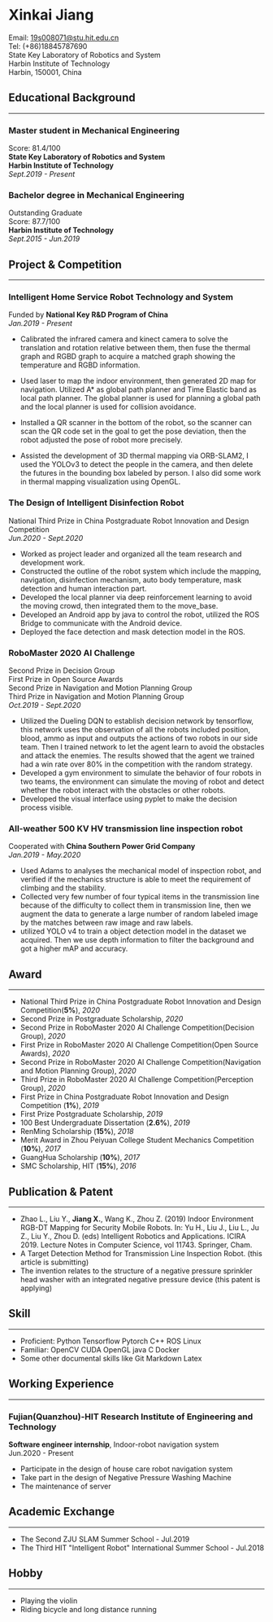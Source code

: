 # Xinkai Jiang

Email: 19s008071@stu.hit.edu.cn  
Tel: (+86)18845787690  
State Key Laboratory of Robotics and System  
Harbin Institute of Technology  
Harbin, 150001, China

## Educational Background

---

### Master student in Mechanical Engineering

Score: 81.4/100  
**State Key Laboratory of Robotics and System**  
**Harbin Institute of Technology**  
*Sept.2019 - Present*  

### Bachelor degree in Mechanical Engineering

Outstanding Graduate  
Score: 87.7/100  
**Harbin Institute of Technology**  
*Sept.2015 - Jun.2019*  

## Project & Competition

---

### **Intelligent Home Service Robot Technology and System**

Funded by **National Key R&D Program of China**  
*Jan.2019 - Present*

* Calibrated the infrared camera and kinect camera
to solve the translation and rotation relative between them,
then fuse the thermal graph and RGBD graph to acquire a
matched graph showing the temperature and RGBD information.

* Used laser to map the indoor environment, then generated
2D map for navigation. Utilized A* as global path planner and
Time Elastic band as local path planner. The global planner
is used for planning a global path and the local planner is
used for collision avoidance.

* Installed a QR scanner in the bottom of the robot,
so the scanner can scan the QR code set in the goal to get the pose deviation,
then the robot adjusted the pose of robot more precisely.

* Assisted the development of 3D thermal mapping via ORB-SLAM2,
I used the YOLOv3 to detect the people in the camera, and then delete
the futures in the bounding box labeled by person. I also did some work
in thermal mapping visualization using OpenGL.

### **The Design of Intelligent Disinfection Robot**

National Third Prize in China Postgraduate Robot Innovation and Design Competition  
*Jun.2020 - Sept.2020*  

* Worked as project leader and organized all the team research and development work.
* Constructed the outline of the robot system which include
the mapping, navigation, disinfection mechanism,
auto body temperature, mask detection and human interaction part.
* Developed the local planner via deep reinforcement learning
to avoid the moving crowd, then integrated them to the move_base.
* Developed an Android app by java to control the robot,
utilized the ROS Bridge to communicate with the Android device.
* Deployed the face detection and mask detection model in the ROS.

### **RoboMaster 2020 AI Challenge**

Second Prize in Decision Group  
First Prize in Open Source Awards  
Second Prize in Navigation and Motion Planning Group  
Third Prize in Navigation and Motion Planning Group  
*Oct.2019 - Sept.2020*

* Utilized the Dueling DQN to establish decision network by tensorflow,
this network uses the observation of all the robots included
position, blood, ammo as input and
outputs the actions of two robots in our side team.
Then I trained network to let the agent learn to avoid the
obstacles and attack the enemies. The results showed that
the agent we trained had a win rate over 80\% in the competition
with the random strategy.
* Developed a gym environment to simulate the behavior of
four robots in two teams, the environment can simulate the
moving of robot and detect whether the robot interact with
the obstacles or other robots.
* Developed the visual interface using pyplet to make the
decision process visible.

### **All-weather 500 KV HV transmission line inspection robot**

Cooperated with **China Southern Power Grid Company**  
*Jan.2019 - May.2020*

* Used Adams to analyses the mechanical model of inspection robot,
and verified if the mechanics structure is able to meet the requirement
of climbing and the stability.
* Collected very few number of four typical items 
in the transmission line because of the difficulty to collect them
in transmission line, then we augment the data to generate a large
number of random labeled image by the matches between raw image and raw labels.
* utilized YOLO v4 to train a object detection model in the dataset we acquired.
Then we use depth information to filter the background and got a higher mAP and accuracy.

## Award

---

* National Third Prize in China Postgraduate Robot Innovation and Design Competition(**5%**), *2020*
* Second Prize in Postgraduate Scholarship, *2020*
* Second Prize in RoboMaster 2020 AI Challenge Competition(Decision Group), *2020*
* First Prize in RoboMaster 2020 AI Challenge Competition(Open Source Awards), *2020*
* Second Prize in RoboMaster 2020 AI Challenge Competition(Navigation and Motion Planning Group), *2020*
* Third Prize in RoboMaster 2020 AI Challenge Competition(Perception Group), *2020*
* First Prize in China Postgraduate Robot Innovation and Design Competition (**1%**), *2019*
* First Prize Postgraduate Scholarship, *2019*
* 100 Best Undergraduate Dissertation (**2.6%**), *2019*
* RenMing Scholarship (**15%**), *2018*
* Merit Award in Zhou Peiyuan College Student Mechanics Competition (**10%**), *2017*
* GuangHua Scholarship (**10%**), *2017*
* SMC Scholarship, HIT (**15%**), *2016*

## Publication & Patent

---

* Zhao L., Liu Y., **Jiang X.**, Wang K., Zhou Z. (2019) Indoor Environment RGB-DT Mapping for Security Mobile Robots. In: Yu H., Liu J., Liu L., Ju Z., Liu Y., Zhou D. (eds) Intelligent Robotics and Applications. ICIRA 2019. Lecture Notes in Computer Science, vol 11743. Springer, Cham.
* A Target Detection Method for Transmission Line Inspection Robot. (this article is submitting)
* The invention relates to the structure of a negative pressure sprinkler head washer with an integrated negative pressure device (this patent is applying)

## Skill

---

* Proficient: Python Tensorflow Pytorch C++ ROS Linux
* Familiar: OpenCV CUDA OpenGL java C Docker
* Some other documental skills like Git Markdown Latex

## Working Experience

---

### Fujian(Quanzhou)-HIT Research Institute of Engineering and Technology

**Software engineer internship**, Indoor-robot navigation system  
Jun.2020 - Present  

* Participate in the design of house care robot navigation system
* Take part in the design of Negative Pressure Washing Machine
* The maintenance of server

## Academic Exchange

---

* The Second ZJU SLAM Summer School - Jul.2019
* The Third HIT "Intelligent Robot" International Summer School - Jul.2018

## Hobby

---

* Playing the violin
* Riding bicycle and long distance running
